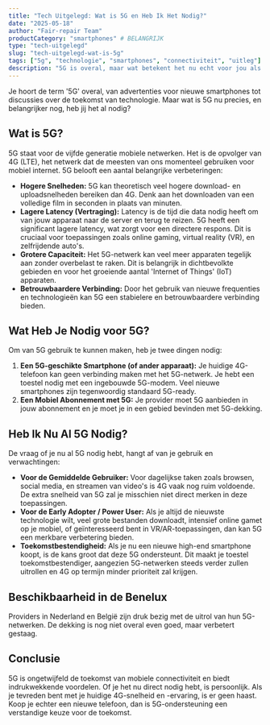 ```yaml
---
title: "Tech Uitgelegd: Wat is 5G en Heb Ik Het Nodig?"
date: "2025-05-18"
author: "Fair-repair Team"
productCategory: "smartphones" # BELANGRIJK
type: "tech-uitgelegd"
slug: "tech-uitgelegd-wat-is-5g"
tags: ["5g", "technologie", "smartphones", "connectiviteit", "uitleg"]
description: "5G is overal, maar wat betekent het nu echt voor jou als consument? Lees onze eenvoudige uitleg over de voordelen en vereisten van 5G."
---
```


Je hoort de term '5G' overal, van advertenties voor nieuwe smartphones tot discussies over de toekomst van technologie. Maar wat is 5G nu precies, en belangrijker nog, heb jij het al nodig?

## Wat is 5G?

5G staat voor de vijfde generatie mobiele netwerken. Het is de opvolger van 4G (LTE), het netwerk dat de meesten van ons momenteel gebruiken voor mobiel internet. 5G belooft een aantal belangrijke verbeteringen:

- **Hogere Snelheden:** 5G kan theoretisch veel hogere download- en uploadsnelheden bereiken dan 4G. Denk aan het downloaden van een volledige film in seconden in plaats van minuten.
- **Lagere Latency (Vertraging):** Latency is de tijd die data nodig heeft om van jouw apparaat naar de server en terug te reizen. 5G heeft een significant lagere latency, wat zorgt voor een directere respons. Dit is cruciaal voor toepassingen zoals online gaming, virtual reality (VR), en zelfrijdende auto's.
- **Grotere Capaciteit:** Het 5G-netwerk kan veel meer apparaten tegelijk aan zonder overbelast te raken. Dit is belangrijk in dichtbevolkte gebieden en voor het groeiende aantal 'Internet of Things' (IoT) apparaten.
- **Betrouwbaardere Verbinding:** Door het gebruik van nieuwe frequenties en technologieën kan 5G een stabielere en betrouwbaardere verbinding bieden.

## Wat Heb Je Nodig voor 5G?

Om van 5G gebruik te kunnen maken, heb je twee dingen nodig:

1. **Een 5G-geschikte Smartphone (of ander apparaat):** Je huidige 4G-telefoon kan geen verbinding maken met het 5G-netwerk. Je hebt een toestel nodig met een ingebouwde 5G-modem. Veel nieuwe smartphones zijn tegenwoordig standaard 5G-ready.
2. **Een Mobiel Abonnement met 5G:** Je provider moet 5G aanbieden in jouw abonnement en je moet je in een gebied bevinden met 5G-dekking.

## Heb Ik Nu Al 5G Nodig?

De vraag of je nu al 5G nodig hebt, hangt af van je gebruik en verwachtingen:

- **Voor de Gemiddelde Gebruiker:** Voor dagelijkse taken zoals browsen, social media, en streamen van video's is 4G vaak nog ruim voldoende. De extra snelheid van 5G zal je misschien niet direct merken in deze toepassingen.
- **Voor de Early Adopter / Power User:** Als je altijd de nieuwste technologie wilt, veel grote bestanden downloadt, intensief online gamet op je mobiel, of geïnteresseerd bent in VR/AR-toepassingen, dan kan 5G een merkbare verbetering bieden.
- **Toekomstbestendigheid:** Als je nu een nieuwe high-end smartphone koopt, is de kans groot dat deze 5G ondersteunt. Dit maakt je toestel toekomstbestendiger, aangezien 5G-netwerken steeds verder zullen uitrollen en 4G op termijn minder prioriteit zal krijgen.

## Beschikbaarheid in de Benelux

Providers in Nederland en België zijn druk bezig met de uitrol van hun 5G-netwerken. De dekking is nog niet overal even goed, maar verbetert gestaag.

## Conclusie

5G is ongetwijfeld de toekomst van mobiele connectiviteit en biedt indrukwekkende voordelen. Of je het nu direct nodig hebt, is persoonlijk. Als je tevreden bent met je huidige 4G-snelheid en -ervaring, is er geen haast. Koop je echter een nieuwe telefoon, dan is 5G-ondersteuning een verstandige keuze voor de toekomst.
